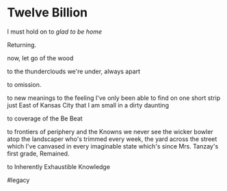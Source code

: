 # Twelve Billion
I must hold on to
*glad to be home*

Returning.

now,
let go of the wood

to the thunderclouds
we're under,
always apart

to omission.

to new meanings
to the feeling I've only been able to find
on one short strip
just East of Kansas City
that I am small in a
dirty daunting

to coverage of
the Be Beat

to frontiers of periphery
and the Knowns we never see
the wicker bowler atop the landscaper
who's trimmed every week,
the yard across the street
which I've canvased in every imaginable state
which's
since Mrs. Tanzay's first grade,
Remained.

to Inherently Exhaustible Knowledge

#legacy